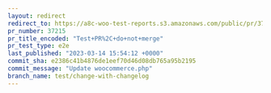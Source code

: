 ```yaml
---
layout: redirect
redirect_to: https://a8c-woo-test-reports.s3.amazonaws.com/public/pr/37215/e2e/index.html
pr_number: 37215
pr_title_encoded: "Test+PR%2C+do+not+merge"
pr_test_type: e2e
last_published: "2023-03-14 15:54:12 +0000"
commit_sha: e2386c41b4876de1eef70d46d08db765a95b2195
commit_message: "Update woocommerce.php"
branch_name: test/change-with-changelog
---
```

